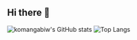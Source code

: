 ## Hi there 👋
![komangabiw's GitHub stats](https://github-readme-stats.vercel.app/api?username=komangabiw&show_icons=true&theme=jolly)
![Top Langs](https://github-readme-stats.vercel.app/api/top-langs/?username=komangabiw&layout=compact)
<!--
**komangabiw/komangabiw** is a ✨ _special_ ✨ repository because its `README.md` (this file) appears on your GitHub profile.

Here are some ideas to get you started:

- 🔭 I’m currently working on ...
- 🌱 I’m currently learning ...
- 👯 I’m looking to collaborate on ...
- 🤔 I’m looking for help with ...
- 💬 Ask me about ...
- 📫 How to reach me: ...
- 😄 Pronouns: ...
- ⚡ Fun fact: ...
-->
